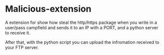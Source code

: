 # Malicious-extension
A extension for show how steal the http/https package when you write in a user/pass campfield and sends it to an IP with a PORT, and a python server to receive it.

After that, with the python script you can upload the infromation received to your FTP server.

